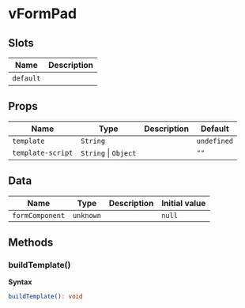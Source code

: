 # vFormPad

## Slots

| Name      | Description |
| --------- | ----------- |
| `default` | &nbsp;      |

## Props

| Name              | Type                     | Description | Default     |
| ----------------- | ------------------------ | ----------- | ----------- |
| `template`        | `String`                 |             | `undefined` |
| `template-script` | `String` &#124; `Object` |             | `""`        |

## Data

| Name            | Type      | Description | Initial value |
| --------------- | --------- | ----------- | ------------- |
| `formComponent` | `unknown` |             | `null`        |

## Methods

### buildTemplate()

**Syntax**

```typescript
buildTemplate(): void
```
